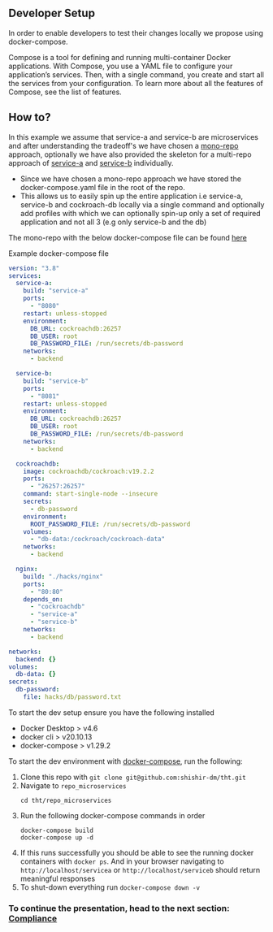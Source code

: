 ## Developer Setup

In order to enable developers to test their changes locally we propose using docker-compose.

Compose is a tool for defining and running multi-container Docker applications. With Compose, you use a YAML file to configure your application’s services. Then, with a single command, you create and start all the services from your configuration. To learn more about all the features of Compose, see the list of features.

## How to?

In this example we assume that service-a and service-b are microservices and after understanding the tradeoff's we have chosen a [mono-repo](../repo_microservices/README.md) approach, optionally we have also provided the skeleton for a multi-repo approach of [service-a](../repo_service-a/README.md) and [service-b](../repo_service-b/README.md) individually.

- Since we have chosen a mono-repo approach we have stored the docker-compose.yaml file in the root of the repo.
- This allows us to easily spin up the entire application i.e service-a, service-b and cockroach-db locally via a single command and optionally add profiles with which we can optionally spin-up only a set of required application and not all 3 (e.g only service-b and the db)

The mono-repo with the below docker-compose file can be found [here](../repo_microservices/README.md)

Example docker-compose file
```yaml
version: "3.8"
services:
  service-a:
    build: "service-a"
    ports:
      - "8080"
    restart: unless-stopped
    environment:
      DB_URL: cockroachdb:26257
      DB_USER: root
      DB_PASSWORD_FILE: /run/secrets/db-password
    networks:
      - backend

  service-b:
    build: "service-b"
    ports:
      - "8081"
    restart: unless-stopped
    environment:
      DB_URL: cockroachdb:26257
      DB_USER: root
      DB_PASSWORD_FILE: /run/secrets/db-password
    networks:
      - backend

  cockroachdb:
    image: cockroachdb/cockroach:v19.2.2
    ports:
      - "26257:26257"
    command: start-single-node --insecure
    secrets:
      - db-password
    environment:
      ROOT_PASSWORD_FILE: /run/secrets/db-password
    volumes:
      - "db-data:/cockroach/cockroach-data"
    networks:
      - backend

  nginx:
    build: "./hacks/nginx"
    ports:
      - "80:80"
    depends_on:
      - "cockroachdb"
      - "service-a"
      - "service-b"
    networks:
      - backend

networks:
  backend: {}
volumes:
  db-data: {}
secrets:
  db-password:
    file: hacks/db/password.txt
```

To start the dev setup ensure you have the following installed
- Docker Desktop > v4.6
- docker cli > v20.10.13
- docker-compose > v1.29.2

To start the dev environment with [docker-compose](repo_microservices/docker-compose.yaml), run the following:
1. Clone this repo with `git clone git@github.com:shishir-dm/tht.git`
2. Navigate to `repo_microservices`
   ```
   cd tht/repo_microservices
   ```
3. Run the following docker-compose commands in order
   ```
   docker-compose build
   docker-compose up -d
   ```
4. If this runs successfully you should be able to see the running docker containers with `docker ps`. And in your browser navigating to `http://localhost/servicea` or `http://localhost/serviceb` should return meaningful responses
5. To shut-down everything run `docker-compose down -v`

### To continue the presentation, head to the next section: [Compliance](compliance.md)